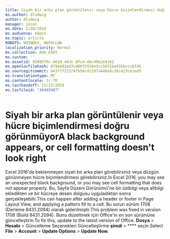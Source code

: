 ```yaml
---
title: Siyah bir arka plan görüntülenir veya hücre biçimlendirmesi doğru görünmüyor
ms.author: dludwig
author: dludwig
manager: jecon
ms.date: 2/26/2018
ms.audience: Admin
ms.topic: article
ROBOTS: NOINDEX, NOFOLLOW
localization_priority: Normal
ms.collection: Adm_O365
ms.custom: ''
ms.assetid: 92095f9c-4610-443c-8fc4-ddc49b2e6162
ms.openlocfilehash: 879e482ed3cd80f2918e3cc56f2ba555bccc6f45
ms.sourcegitcommit: b43f77221f47b50c41197a448a9c26c423ce1ad5
ms.translationtype: MT
ms.contentlocale: tr-TR
ms.lasthandoff: 11/15/2019
ms.locfileid: "36495987"
---
```

# <a name="a-black-background-appears-or-cell-formatting-doesnt-look-right"></a><span data-ttu-id="f4a8f-102">Siyah bir arka plan görüntülenir veya hücre biçimlendirmesi doğru görünmüyor</span><span class="sxs-lookup"><span data-stu-id="f4a8f-102">A black background appears, or cell formatting doesn't look right</span></span>

<span data-ttu-id="f4a8f-103">Excel 2016'da beklenmeyen siyah bir arka plan görebilirsiniz veya düzgün görünmeyen hücre biçimlendirmesi görebilirsiniz.</span><span class="sxs-lookup"><span data-stu-id="f4a8f-103">In Excel 2016, you may see an unexpected black background, or you may see cell formatting that does not appear properly.</span></span> <span data-ttu-id="f4a8f-104">Bu, Sayfa Düzeni Görünümü'ne bir üstbilgi veya altbilgi ekledikten ve bir hücreye desen dolgusu uyguladıktan sonra gerçekleşebilir.</span><span class="sxs-lookup"><span data-stu-id="f4a8f-104">This can happen after adding a header or footer in Page Layout View, and applying a pattern fill to a cell.</span></span> <span data-ttu-id="f4a8f-105">Bu sorun sürüm 1708 (Derleme 8431.2094) olarak giderilmiştir.</span><span class="sxs-lookup"><span data-stu-id="f4a8f-105">This problem was fixed in version 1708 (Build 8431.2094).</span></span> <span data-ttu-id="f4a8f-106">Bunu düzeltmek için Office'in en son sürümüne güncelleştirin.</span><span class="sxs-lookup"><span data-stu-id="f4a8f-106">To fix this, update to the latest version of Office.</span></span> <span data-ttu-id="f4a8f-107">**Dosya** \> **Hesabı** \> Güncelleme Seçenekleri Güncelleştirme **şimdi** \> \*\*\*\* seçin.</span><span class="sxs-lookup"><span data-stu-id="f4a8f-107">Select **File** \> **Account** \> **Update Options** \> **Update Now**.</span></span>
  

